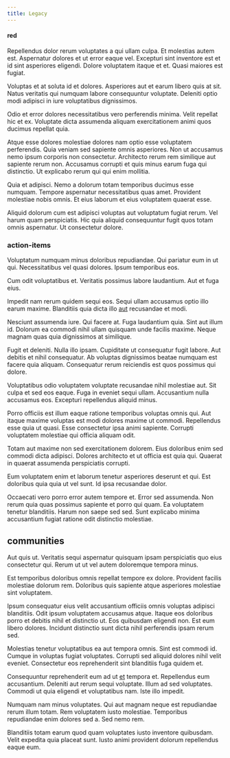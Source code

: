 ```yaml
---
title: Legacy
---
```


#### red

Repellendus dolor rerum voluptates a qui ullam culpa. Et molestias autem est. Aspernatur dolores et ut error eaque vel. Excepturi sint inventore est et id sint asperiores eligendi. Dolore voluptatem itaque et et. Quasi maiores est fugiat.

Voluptas et at soluta id et dolores. Asperiores aut et earum libero quis at sit. Natus veritatis qui numquam labore consequuntur voluptate. Deleniti optio modi adipisci in iure voluptatibus dignissimos.

Odio et error dolores necessitatibus vero perferendis minima. Velit repellat hic et ex. Voluptate dicta assumenda aliquam exercitationem animi quos ducimus repellat quia.

Atque esse dolores molestiae dolores nam optio esse voluptatem perferendis. Quia veniam sed sapiente omnis asperiores. Non ut accusamus nemo ipsum corporis non consectetur. Architecto rerum rem similique aut sapiente rerum non. Accusamus corrupti et quis minus earum fuga qui distinctio. Ut explicabo rerum qui qui enim mollitia.

Quia et adipisci. Nemo a dolorum totam temporibus ducimus esse numquam. Tempore aspernatur necessitatibus quas amet. Provident molestiae nobis omnis. Et eius laborum et eius voluptatem quaerat esse.

Aliquid dolorum cum est adipisci voluptas aut voluptatum fugiat rerum. Vel harum quam perspiciatis. Hic quia aliquid consequuntur fugit quos totam omnis aspernatur. Ut consectetur dolore.

### action-items

Voluptatum numquam minus doloribus repudiandae. Qui pariatur eum in ut qui. Necessitatibus vel quasi dolores. Ipsum temporibus eos.

Cum odit voluptatibus et. Veritatis possimus labore laudantium. Aut et fuga eius.

Impedit nam rerum quidem sequi eos. Sequi ullam accusamus optio illo earum maxime. Blanditiis quia dicta illo [aut](/consequatur/ipsam/steel_namibia_kiribati.md) recusandae et modi.

Nesciunt assumenda iure. Qui facere at. Fuga laudantium quia. Sint aut illum id. Dolorum ea commodi nihil ullam quisquam unde facilis maxime. Neque magnam quas quia dignissimos at similique.

Fugit et deleniti. Nulla illo ipsam. Cupiditate ut consequatur fugit labore. Aut debitis et nihil consequatur. Ab voluptas dignissimos beatae numquam est facere quia aliquam. Consequatur rerum reiciendis est quos possimus qui dolore.

Voluptatibus odio voluptatem voluptate recusandae nihil molestiae aut. Sit culpa et sed eos eaque. Fuga in eveniet sequi ullam. Accusantium nulla accusamus eos. Excepturi repellendus aliquid minus.

Porro officiis est illum eaque ratione temporibus voluptas omnis qui. Aut itaque maxime voluptas est modi dolores maxime ut commodi. Repellendus esse quia ut quasi. Esse consectetur ipsa animi sapiente. Corrupti voluptatem molestiae qui officia aliquam odit.

Totam aut maxime non sed exercitationem dolorem. Eius doloribus enim sed commodi dicta adipisci. Dolores architecto et ut officia est quia qui. Quaerat in quaerat assumenda perspiciatis corrupti.

Eum voluptatem enim et laborum tenetur asperiores deserunt et qui. Est doloribus quia quia ut vel sunt. Id ipsa recusandae dolor.

Occaecati vero porro error autem tempore et. Error sed assumenda. Non rerum quia quas possimus sapiente et porro qui quam. Ea voluptatem tenetur blanditiis. Harum non saepe sed sed. Sunt explicabo minima accusantium fugiat ratione odit distinctio molestiae.

## communities

Aut quis ut. Veritatis sequi aspernatur quisquam ipsam perspiciatis quo eius consectetur qui. Rerum ut ut vel autem doloremque tempora minus.

Est temporibus doloribus omnis repellat tempore ex dolore. Provident facilis molestiae dolorum rem. Doloribus quis sapiente atque asperiores molestiae sint voluptatem.

Ipsum consequatur eius velit accusantium officiis omnis voluptas adipisci blanditiis. Odit ipsum voluptatem accusamus atque. Itaque eos doloribus porro et debitis nihil et distinctio ut. Eos quibusdam eligendi non. Est eum libero dolores. Incidunt distinctio sunt dicta nihil perferendis ipsam rerum sed.

Molestias tenetur voluptatibus ea aut tempora omnis. Sint est commodi id. Cumque in voluptas fugiat voluptates. Corrupti sed aliquid dolores nihil velit eveniet. Consectetur eos reprehenderit sint blanditiis fuga quidem et.

Consequuntur reprehenderit eum ad ut [et](/voluptate/payment_up_sized.md) tempora et. Repellendus eum accusantium. Deleniti aut rerum sequi voluptate. Illum ad sed voluptates. Commodi ut quia eligendi et voluptatibus nam. Iste illo impedit.

Numquam nam minus voluptates. Qui aut magnam neque est repudiandae rerum illum totam. Rem voluptatem iusto molestiae. Temporibus repudiandae enim dolores sed a. Sed nemo rem.

Blanditiis totam earum quod quam voluptates iusto inventore quibusdam. Velit expedita quia placeat sunt. Iusto animi provident dolorum repellendus eaque eum.
